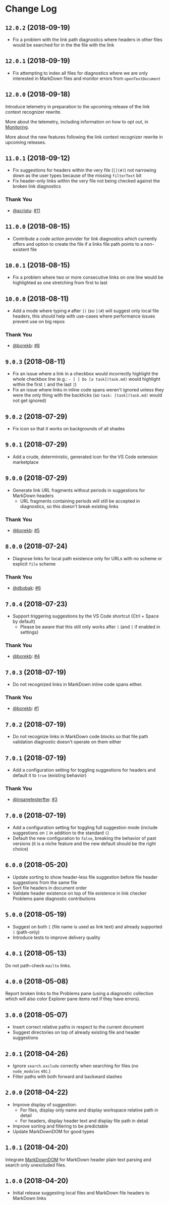 # Change Log

## `12.0.2` (2018-09-19)

- Fix a problem with the link path diagnostics where headers in other files would be searched for in the the file with the link

## `12.0.1` (2018-09-19)

- Fix attempting to index all files for diagnostics where we are only interested in MarkDown files and monitor errors from `openTextDocument`

## `12.0.0` (2018-09-18)

Introduce telemetry in preparation to the upcoming release of the link context recognizer rewrite.

More about the telemetry, including information on how to opt out, in [Monitoring](README.md#monitoring).

More about the new features following the link context recognizer rewrite in upcoming releases.

## `11.0.1` (2018-09-12)

- Fix suggestions for headers within the very file (`[](#)`) not narrowing down as the user types because of the missing `filterText` bit
- Fix header-only links within the very file not being checked against the broken link diagnostics

### Thank You

- [@acristu](https://github.com/acristu): [#11](https://github.com/TomasHubelbauer/vscode-markdown-link-suggestions/issues/11)

## `11.0.0` (2018-08-15)

- Contribute a code action provider for link diagnostics which currently offers and option to create the file if a links file path points to a non-existent file

## `10.0.1` (2018-08-15)

- Fix a problem where two or more consecutive links on one line would be highlighted as one stretching from first to last

## `10.0.0` (2018-08-11)

- Add a mode where typing `#` after `](` (so `](#`) will suggest only local file headers, this should help with use-cases where performance issues prevent use on big repos

### Thank You

- [@borekb](https://github.com/borekb): [#8](https://github.com/TomasHubelbauer/vscode-markdown-link-suggestions/issues/8)

## `9.0.3` (2018-08-11)

- Fix an issue where a link in a checkbox would incorrectly highlight the whole checkbox line (e.g.: `- [ ] Do [a task](task.md)` would highlight within the first `[` and the last `]`)
- Fix an issue where links in inline code spans weren't ignored unless they were the only thing with the backticks (so `task: [task](task.md)` would not get ignored)

## `9.0.2` (2018-07-29)

- Fix icon so that it works on backgrounds of all shades

## `9.0.1` (2018-07-29)

- Add a crude, deterministic, generated icon for the VS Code extension marketplace

## `9.0.0` (2018-07-29)

- Generate link URL fragments without periods in suggestions for MarkDown headers
  - URL fragments containing periods will still be accepted in diagnostics, so this doesn't break existing links

### Thank You

- [@borekb](https://github.com/borekb): [#5](https://github.com/TomasHubelbauer/vscode-markdown-link-suggestions/issues/5)

## `8.0.0` (2018-07-24)

- Diagnose links for local path existence only for URLs with no scheme or explicit `file` scheme

### Thank You

- [@dbobak](https://github.com/dbobak): [#6](https://github.com/TomasHubelbauer/vscode-markdown-link-suggestions/issues/6)

## `7.0.4` (2018-07-23)

- Support triggering suggestions by the VS Code shortcut (Ctrl + Space by default)
  - Please be aware that this still only works after `(` (and `[` if enabled in settings)

### Thank You

- [@borekb](https://github.com/borekb): [#4](https://github.com/TomasHubelbauer/vscode-markdown-link-suggestions/issues/4)

## `7.0.3` (2018-07-19)

- Do not recognized links in MarkDown inline code spans either.

### Thank You

- [@borekb](https://github.com/borekb): [#1](https://github.com/TomasHubelbauer/vscode-markdown-link-suggestions/issues/1)

## `7.0.2` (2018-07-19)

- Do not recognize links in MarkDown code blocks so that file path validation diagnostic doesn't operate on them either

## `7.0.1` (2018-07-19)

- Add a configuration setting for toggling suggestions for headers and default it to `true` (existing behavior)

### Thank You

- [@insanetesterftw](https://github.com/insanetesterftw): [#3](https://github.com/TomasHubelbauer/vscode-markdown-link-suggestions/issues/3)

## `7.0.0` (2018-07-19)

- Add a configuration setting for toggling full suggestion mode (include suggestions on `[` in addition to the standard `(`)
- Default the new configuration to `false`, breaking the behavior of past versions (it is a niche feature and the new default should be the right choice)

## `6.0.0` (2018-05-20)

- Update sorting to show header-less file suggestion before file header suggestions from the same file
- Sort file headers in document order
- Validate header existence on top of file existence in link checker Problems pane diagnostic contributions

## `5.0.0` (2018-05-19)

- Suggest on both `[` (file name is used as link text) and already supported `(` (path-only)
- Introduce tests to improve delivery quality

## `4.0.1` (2018-05-13)

Do not path-check `mailto` links.

## `4.0.0` (2018-05-08)

Report broken links to the Problems pane (using a diagnostic collection which will also color Explorer pane items red if they have errors).

## `3.0.0` (2018-05-07)

- Insert correct relative paths in respect to the current document
- Suggest directories on top of already existing file and header suggestions

## `2.0.1` (2018-04-26)

- Ignore `search.exclude` correctly when searching for files (no `node_modules` etc.)
- Filter paths with both forward and backward slashes

## `2.0.0` (2018-04-22)

- Improve display of suggestion:
  - For files, display only name and display workspace relative path in detail
  - For headers, display header text and display file path in detail
- Improve sorting and filtering to be predictable
- Update MarkDownDOM for good types

## `1.0.1` (2018-04-20)

Integrate [MarkDownDOM](https://gitlab.com/TomasHubelbauer/markdown-dom) for MarkDown header plain text parsing and search only unexcluded files.

## `1.0.0` (2018-04-20)

- Initial release suggesting local files and MarkDown file headers to MarkDown links
